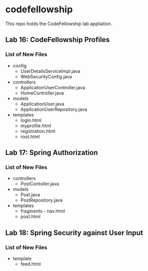 # codefellowship

This repo holds the CodeFellowship lab appliation.

## Lab 16: CodeFellowship Profiles
### List of New Files
* config
  * UserDetailsServiceImpl.java
  * WebSecurityConfig.java
* controllers
  * ApplicationUserController.java
  * HomeController.java
* models
  * ApplicationUser.java
  * ApplicationUserRepository.java
* templates
  * login.html
  * myprofile.html
  * registration.html
  * root.html

## Lab 17: Spring Authorization
### List of New Files
* controllers
  * PostContoller.java
* models
  * Post.java
  * PostRepository.java
* templates
  * fragments - nav.html
  * post.html

## Lab 18: Spring Security against User Input
### List of New Files
* template
  * feed.html




